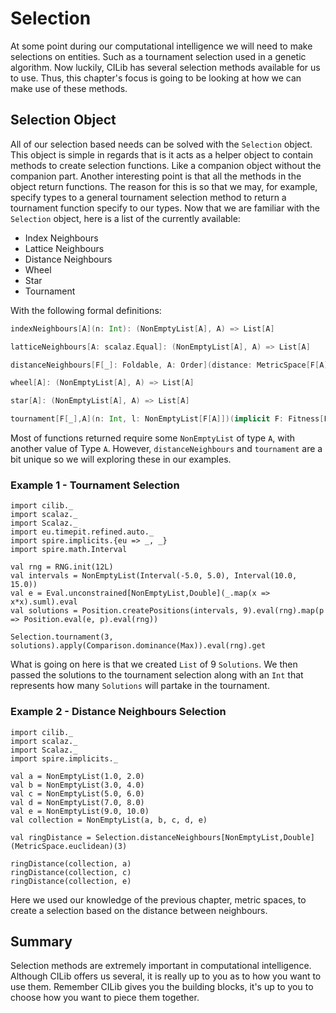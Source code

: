 # Selection

At some point during our computational intelligence we will need to make selections on entities.
Such as a tournament selection used in a genetic algorithm.
Now luckily, CILib has several selection methods available for us to use.
Thus, this chapter's focus is going to be looking at how we can make use of these methods.

## Selection Object

All of our selection based needs can be solved with the `Selection` object.
This object is simple in regards that is it acts as a helper object to contain methods to create selection functions.
Like a companion object without the companion part.
Another interesting point is that all the methods in the object return functions.
The reason for this is so that we may, for example, specify types to a general
tournament selection method to return a tournament function specify to our types.
Now that we are familiar with the `Selection` object, here is a list of the currently available:

* Index Neighbours
* Lattice Neighbours
* Distance Neighbours
* Wheel
* Star
* Tournament

With the following formal definitions:

```scala
indexNeighbours[A](n: Int): (NonEmptyList[A], A) => List[A]

latticeNeighbours[A: scalaz.Equal]: (NonEmptyList[A], A) => List[A]

distanceNeighbours[F[_]: Foldable, A: Order](distance: MetricSpace[F[A],A])(n: Int): (NonEmptyList[F[A]], F[A]) => List[F[A]]

wheel[A]: (NonEmptyList[A], A) => List[A]

star[A]: (NonEmptyList[A], A) => List[A]

tournament[F[_],A](n: Int, l: NonEmptyList[F[A]])(implicit F: Fitness[F,A]): Comparison => RVar[Option[F[A]]]
```

Most of functions returned require some `NonEmptyList` of type `A`, with another value of Type `A`.
However, ``distanceNeighbours`` and ``tournament`` are a bit unique so we will exploring these in our examples.

### Example 1 - Tournament Selection

```tut:book:silent
import cilib._
import scalaz._
import Scalaz._
import eu.timepit.refined.auto._
import spire.implicits.{eu => _, _}
import spire.math.Interval

val rng = RNG.init(12L)
val intervals = NonEmptyList(Interval(-5.0, 5.0), Interval(10.0, 15.0))
val e = Eval.unconstrained[NonEmptyList,Double](_.map(x => x*x).suml).eval
val solutions = Position.createPositions(intervals, 9).eval(rng).map(p => Position.eval(e, p).eval(rng))
```
```tut:book
Selection.tournament(3, solutions).apply(Comparison.dominance(Max)).eval(rng).get
```

What is going on here is that we created `List` of 9 `Solutions`.
We then passed the solutions to the tournament selection along with an `Int` that represents how many `Solutions` will partake in the tournament.

### Example 2 - Distance Neighbours Selection

```tut:book:silent
import cilib._
import scalaz._
import Scalaz._
import spire.implicits._

val a = NonEmptyList(1.0, 2.0)
val b = NonEmptyList(3.0, 4.0)
val c = NonEmptyList(5.0, 6.0)
val d = NonEmptyList(7.0, 8.0)
val e = NonEmptyList(9.0, 10.0)
val collection = NonEmptyList(a, b, c, d, e)
```
```tut:book
val ringDistance = Selection.distanceNeighbours[NonEmptyList,Double](MetricSpace.euclidean)(3)

ringDistance(collection, a)
ringDistance(collection, c)
ringDistance(collection, e)
```

Here we used our knowledge of the previous chapter, metric spaces, to create a selection based on the distance between neighbours.

## Summary

Selection methods are extremely important in computational intelligence.
Although CILib offers us several, it is really up to you as to how you want to use them.
Remember CILib gives you the building blocks, it's up to you to choose how you want to piece them together.
